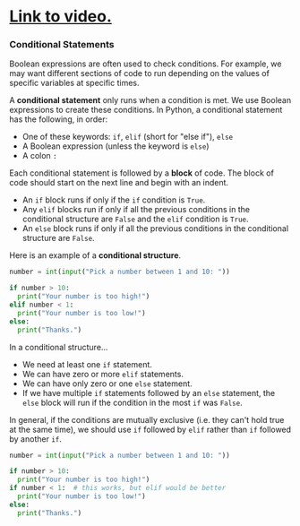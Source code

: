 # [Link to video.](https://www.youtube.com/watch?v=sX1VVfRqGfY&list=PLVD25niNi0Bkf2psAf7PzB1SV068XyNPo&index=18)

### Conditional Statements

Boolean expressions are often used to check conditions. For example, we may want different sections of code to run depending on the values of specific variables at specific times.

A **conditional statement** only runs when a condition is met. We use Boolean expressions to create these conditions. 
In Python, a conditional statement has the following, in order:
* One of these keywords: `if`, `elif` (short for "else if"), `else`
* A Boolean expression (unless the keyword is `else`)
* A colon `:`

Each conditional statement is followed by a **block** of code. The block of code should start on the next line and begin with an indent.

* An `if` block runs if only if the `if` condition is `True`. 
* Any `elif` blocks run if only if all the previous conditions in the conditional structure are `False` and the `elif` condition is `True`.
* An `else` block runs if only if all the previous conditions in the conditional structure are `False`.

Here is an example of a **conditional structure**.

```python
number = int(input("Pick a number between 1 and 10: "))

if number > 10:
  print("Your number is too high!")
elif number < 1:
  print("Your number is too low!")
else:
  print("Thanks.")
```

In a conditional structure...
* We need at least one `if` statement.
* We can have zero or more `elif` statements.
* We can have only zero or one `else` statement. 
* If we have multiple `if` statements followed by an `else` statement, the `else` block will run if the condition in the most `if` was `False`. 

In general, if the conditions are mutually exclusive (i.e. they can't hold true at the same time), we should use `if` followed by `elif` rather than `if` followed by another `if`.

```python
number = int(input("Pick a number between 1 and 10: "))

if number > 10:
  print("Your number is too high!")
if number < 1:  # this works, but elif would be better
  print("Your number is too low!")
else:
  print("Thanks.")
```
